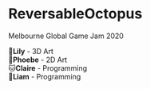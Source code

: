 # ReversableOctopus
Melbourne Global Game Jam 2020

:rabbit:**Lily** - 3D Art  
:pig:**Phoebe** - 2D Art  
:cat:**Claire** - Programming  
:octopus:**Liam** - Programming

